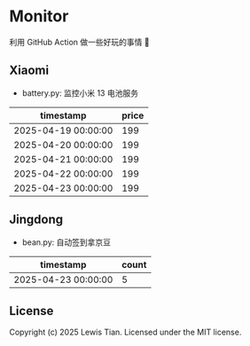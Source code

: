 # Monitor

利用 GitHub Action 做一些好玩的事情 🤣

## Xiaomi

- battery.py: 监控小米 13 电池服务

<!-- xiaomi13battery-start -->

| timestamp | price |
| --- | --- |
| 2025-04-19 00:00:00 | 199 |
| 2025-04-20 00:00:00 | 199 |
| 2025-04-21 00:00:00 | 199 |
| 2025-04-22 00:00:00 | 199 |
| 2025-04-23 00:00:00 | 199 |

<!-- xiaomi13battery-end -->

## Jingdong

- bean.py: 自动签到拿京豆

<!-- jingdongbean-start -->

| timestamp | count |
| --- | --- |
| 2025-04-23 00:00:00 | 5 |

<!-- jingdongbean-end -->

## License

Copyright (c) 2025 Lewis Tian. Licensed under the MIT license.
